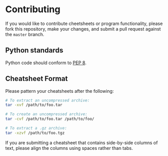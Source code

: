 Contributing
============
If you would like to contribute cheetsheets or program functionality, please
fork this repository, make your changes, and submit a pull request against the
`master` branch.

## Python standards ##
Python code should conform to [PEP 8][].

## Cheatsheet Format ##
Please pattern your cheatsheets after the following:

```sh
# To extract an uncompressed archive:
tar -xvf /path/to/foo.tar

# To create an uncompressed archive:
tar -cvf /path/to/foo.tar /path/to/foo/

# To extract a .gz archive:
tar -xzvf /path/to/foo.tgz
```
If you are submitting a cheatsheet that contains side-by-side columns of text,
please align the columns using spaces rather than tabs.

[PEP 8]: http://legacy.python.org/dev/peps/pep-0008/ 
